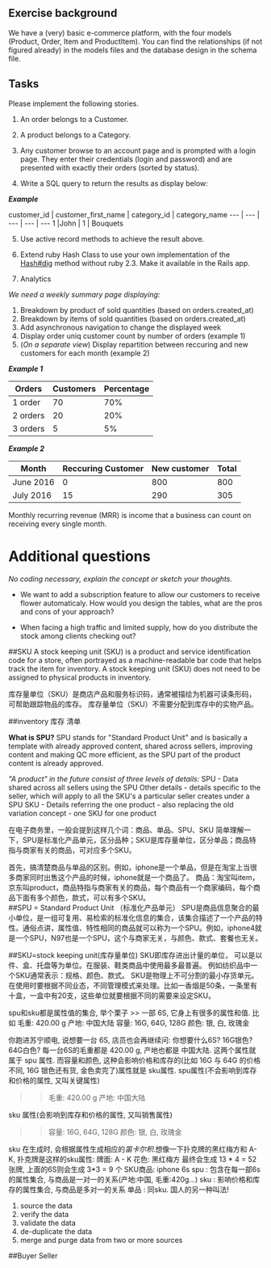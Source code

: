 ## Exercise background

We have a (very) basic e-commerce platform, with the four models (Product, Order, Item and ProductItem). You can find the relationships (if not figured already) in the models files and the database design in the schema file.

## Tasks

Please implement the following  stories.

1. An order belongs to a Customer.

2. A product belongs to a Category.

3. Any customer browse to an account page and is prompted with a login page. They enter their credentials (login and password) and are presented with exactly their orders (sorted by status).

4. Write a SQL query to return the results as display below:

***Example***

customer_id | customer_first_name | category_id | category_name
--- | --- | --- | --- | ---
1 |John | 1 | Bouquets

5. Use active record methods to achieve the result above.

6. Extend ruby Hash Class to use your own implementation of the [Hash#dig](http://ruby-doc.org/core-2.3.0_preview1/Hash.html#method-i-dig) method without ruby 2.3. Make it available in the Rails app.

7. Analytics

  *We need a weekly summary page displaying:*
  1. Breakdown by product of sold quantities (based on orders.created_at)
  2. Breakdown by items of sold quantities (based on orders.created_at)
  3. Add asynchronous navigation to change the displayed week
  4. Display order uniq customer count by number of orders (example 1)
  5. (*On a separate view*) Display repartition between reccuring and new customers for each month (example 2)

***Example 1***

Orders|Customers|Percentage
----|----|----
1 order|70|70%
2 orders|20|20%
3 orders|5|5%

***Example 2***

Month|Reccuring Customer|New customer|Total
----|----|----|----
June 2016|0|800|800
July 2016|15|290|305

Monthly recurring revenue (MRR) is income that a business can count on receiving every single month.

# Additional questions
*No coding necessary, explain the concept or sketch your thoughts.*

- We want to add a subscription feature to allow our customers to receive flower automaticaly. How would you design the tables, what are the pros and cons of your approach?

- When facing a high traffic and limited supply, how do you distribute the stock among clients checking out?


##SKU
A stock keeping unit (SKU) is a product and service identification code for a store, often portrayed as a machine-readable bar code that helps track the item for inventory. A stock keeping unit (SKU) does not need to be assigned to physical products in inventory.

库存量单位（SKU）是商店产品和服务标识码，通常被描绘为机器可读条形码，可帮助跟踪物品的库存。 库存量单位（SKU）不需要分配到库存中的实物产品。

##inventory 库存  清单

**What is SPU?**
SPU stands for "Standard Product Unit" and is basically a template with already approved content, shared across sellers, improving content and making QC more efficient, as the SPU part of the product content is already approved.

*"A product" in the future consist of three levels of details:*
SPU - Data shared across all sellers using the SPU
Other details - details specific to the seller, which will apply to all the SKU's a particular seller creates under a SPU
SKU - Details referring the one product - also replacing the old variation concept - one SKU for one product


在电子商务里，一般会提到这样几个词：商品、单品、SPU、SKU
简单理解一下，SPU是标准化产品单元，区分品种；SKU是库存量单位，区分单品；商品特指与商家有关的商品，可对应多个SKU。   

首先，搞清楚商品与单品的区别。例如，iphone是一个单品，但是在淘宝上当很多商家同时出售这个产品的时候，iphone就是一个商品了。 
商品：淘宝叫item，京东叫product，商品特指与商家有关的商品，每个商品有一个商家编码，每个商品下面有多个颜色，款式，可以有多个SKU。  
##SPU = Standard Product Unit （标准化产品单元）
SPU是商品信息聚合的最小单位，是一组可复用、易检索的标准化信息的集合，该集合描述了一个产品的特性。通俗点讲，属性值、特性相同的商品就可以称为一个SPU。例如，iphone4就是一个SPU，N97也是一个SPU，这个与商家无关，与颜色、款式、套餐也无关。   

##SKU=stock keeping unit(库存量单位)
SKU即库存进出计量的单位， 可以是以件、盒、托盘等为单位。在服装、鞋类商品中使用最多最普遍。 例如纺织品中一个SKU通常表示：规格、颜色、款式。 SKU是物理上不可分割的最小存货单元。在使用时要根据不同业态，不同管理模式来处理。比如一香烟是50条，一条里有十盒，一盒中有20支，这些单位就要根据不同的需要来设定SKU。

spu和sku都是属性值的集合, 举个栗子 >>
一部 6S, 它身上有很多的属性和值. 
比如
毛重: 420.00 g
产地: 中国大陆
容量: 16G, 64G, 128G
颜色: 银, 白, 玫瑰金

你跑进苏宁顺电, 说想要一台 6S, 店员也会再继续问: 你想要什么6S? 16G银色? 64G白色?
每一台6S的毛重都是 420.00 g, 产地也都是 中国大陆. 这两个属性就属于 spu 属性.
而容量和颜色, 这种会影响价格和库存的(比如 16G 与 64G 的价格不同, 16G 银色还有货, 金色卖完了)属性就是 sku属性.
spu属性(不会影响到库存和价格的属性, 又叫关键属性) 

>>毛重: 420.00 g
  产地: 中国大陆

sku 属性(会影响到库存和价格的属性, 又叫销售属性) 
>>容量: 16G, 64G, 128G
  颜色: 银, 白, 玫瑰金

sku 在生成时, 会根据属性生成相应的*笛卡尔积*.想像一下扑克牌的黑红梅方和 A-K, 扑克牌是这样的sku属性:
牌面: A - K
花色: 黑红梅方
最终会生成 13 * 4 = 52 张牌, 上面的6S则会生成 3*3 = 9 个 SKU商品: 
iphone 6s 
spu : 包含在每一部6s的属性集合, 与商品是一对一的关系(产地:中国, 毛重:420g...)
sku : 影响价格和库存的属性集合, 与商品是多对一的关系
单品 : 同sku. 国人的另一种叫法!

1. source the data
2. verify the data
3. validate the data
4. de-duplicate the data
5. merge and purge data from two or more sources


##Buyer Seller



